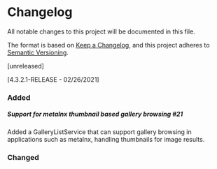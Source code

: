 # Changelog
All notable changes to this project will be documented in this file.

The format is based on [Keep a Changelog](https://keepachangelog.com/en/1.0.0/),
and this project adheres to [Semantic Versioning](https://semver.org/spec/v2.0.0.html).

[unreleased]

[4.3.2.1-RELEASE - 02/26/2021]

### Added

##### Support for metalnx thumbnail based gallery browsing #21

Added a GalleryListService that can support gallery browsing in applications such as metalnx, handling thumbnails for image results.


### Changed

